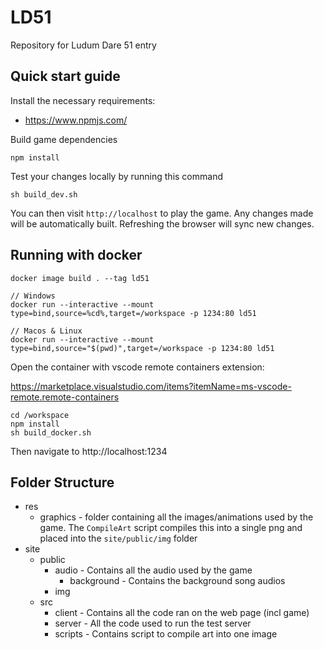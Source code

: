 # LD51

Repository for Ludum Dare 51 entry

## Quick start guide

Install the necessary requirements:

* https://www.npmjs.com/

Build game dependencies

```
npm install
```

Test your changes locally by running this command

```
sh build_dev.sh
```

You can then visit `http://localhost` to play the game. Any changes made will be automatically built. Refreshing the browser will sync new changes.

## Running with docker

```
docker image build . --tag ld51

// Windows
docker run --interactive --mount type=bind,source=%cd%,target=/workspace -p 1234:80 ld51

// Macos & Linux
docker run --interactive --mount type=bind,source="$(pwd)",target=/workspace -p 1234:80 ld51
```

Open the container with vscode remote containers extension:

https://marketplace.visualstudio.com/items?itemName=ms-vscode-remote.remote-containers

```
cd /workspace
npm install
sh build_docker.sh
```

Then navigate to http://localhost:1234

## Folder Structure

* res
    * graphics - folder containing all the images/animations used by the game. The `CompileArt` script compiles this into a single png and placed into the `site/public/img` folder
* site
    * public
        * audio - Contains all the audio used by the game
            * background - Contains the background song audios
        * img
    * src
        * client - Contains all the code ran on the web page (incl game)
        * server - All the code used to run the test server
        * scripts - Contains script to compile art into one image

